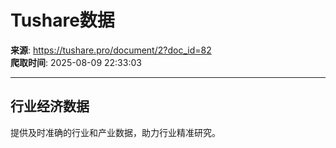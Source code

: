 # Tushare数据

**来源**: https://tushare.pro/document/2?doc_id=82  
**爬取时间**: 2025-08-09 22:33:03

---

## 行业经济数据

提供及时准确的行业和产业数据，助力行业精准研究。
